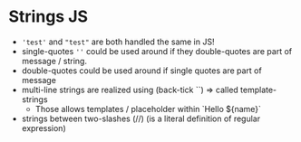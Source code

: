 # Strings JS
- `'test'` and `"test"` are both handled the same in JS!
- single-quotes `''` could be used around if they double-quotes are part of message / string.
- double-quotes could be used around if single quotes are part of message
- multi-line strings are realized using (back-tick ``) => called template-strings
  - Those allows templates / placeholder within \`Hello ${name}\`
- strings between two-slashes (//) (is a literal definition of regular expression)